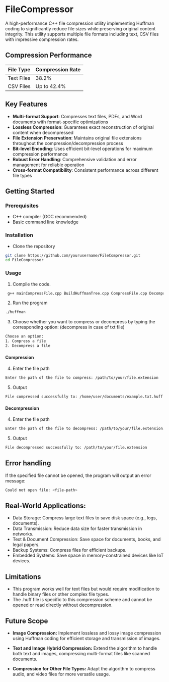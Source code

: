 # FileCompressor

A high-performance C++ file compression utility implementing Huffman coding to significantly reduce file sizes while preserving original content integrity. This utility supports multiple file formats including text, CSV files with impressive compression rates.

## Compression Performance

| File Type        | Compression Rate |
|------------------|------------------|
| Text Files       | 38.2%            |
| CSV Files        | Up to 42.4%      |

## Key Features

- **Multi-format Support**: Compresses text files, PDFs, and Word documents with format-specific optimizations
- **Lossless Compression**: Guarantees exact reconstruction of original content when decompressed
- **File Extension Preservation**: Maintains original file extensions throughout the compression/decompression process
- **Bit-level Encoding**: Uses efficient bit-level operations for maximum compression performance
- **Robust Error Handling**: Comprehensive validation and error management for reliable operation
- **Cross-format Compatibility**: Consistent performance across different file types

## Getting Started

### Prerequisites

- C++ compiler (GCC recommended)
- Basic command line knowledge

### Installation

- Clone the repository
```bash
git clone https://github.com/yourusername/FileCompressor.git
cd FileCompressor
```

### Usage

1. Compile the code.
```bash
 g++ mainCompressFile.cpp BuildHuffmanTree.cpp CompressFile.cpp DecompressFile.cpp GenerateCode.cpp -o huffman
```

2. Run the program
```bash
./huffman
```

3. Choose whether you want to compress or decompress by typing the corresponding option: (decompress in case of txt file)
 ```bash
Choose an option:
1. Compress a file
2. Decompress a file
```

#### Compression
4. Enter the file path
```bash
Enter the path of the file to compress: /path/to/your/file.extension
```

5. Output
```bash
File compressed successfully to: /home/user/documents/example.txt.huff
```

#### Decompression
4. Enter the file path
```bash
Enter the path of the file to decompress: /path/to/your/file.extension.huff
```

5. Output
```bash
File decompressed successfully to: /path/to/your/file.extension
```


## Error handling

If the specified file cannot be opened, the program will output an error message:
```bash
Could not open file: <file-path>
```


## Real-World Applications:

- Data Storage: Compress large text files to save disk space (e.g., logs, documents).
- Data Transmission: Reduce data size for faster transmission in networks.
- Text & Document Compression: Save space for documents, books, and legal papers.
- Backup Systems: Compress files for efficient backups.
- Embedded Systems: Save space in memory-constrained devices like IoT devices.
## Limitations

- This program works well for text files but would require modification to handle binary files or other complex file types.
- The .huff file is specific to this compression scheme and cannot be opened or read directly without decompression.
## Future Scope


- **Image Compression:**
Implement lossless and lossy image compression using Huffman coding for efficient storage and transmission of images.
- **Text and Image Hybrid Compression:**
Extend the algorithm to handle both text and images, compressing multi-format files like scanned documents.

- **Compression for Other File Types:**
Adapt the algorithm to compress audio, and video files for more versatile usage.
